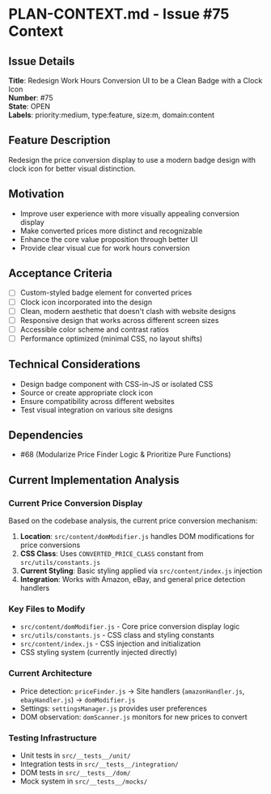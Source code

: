 # PLAN-CONTEXT.md - Issue #75 Context

## Issue Details

**Title**: Redesign Work Hours Conversion UI to be a Clean Badge with a Clock Icon  
**Number**: #75  
**State**: OPEN  
**Labels**: priority:medium, type:feature, size:m, domain:content

## Feature Description

Redesign the price conversion display to use a modern badge design with clock icon for better visual distinction.

## Motivation

- Improve user experience with more visually appealing conversion display
- Make converted prices more distinct and recognizable
- Enhance the core value proposition through better UI
- Provide clear visual cue for work hours conversion

## Acceptance Criteria

- [ ] Custom-styled badge element for converted prices
- [ ] Clock icon incorporated into the design
- [ ] Clean, modern aesthetic that doesn't clash with website designs
- [ ] Responsive design that works across different screen sizes
- [ ] Accessible color scheme and contrast ratios
- [ ] Performance optimized (minimal CSS, no layout shifts)

## Technical Considerations

- Design badge component with CSS-in-JS or isolated CSS
- Source or create appropriate clock icon
- Ensure compatibility across different websites
- Test visual integration on various site designs

## Dependencies

- #68 (Modularize Price Finder Logic & Prioritize Pure Functions)

## Current Implementation Analysis

### Current Price Conversion Display

Based on the codebase analysis, the current price conversion mechanism:

1. **Location**: `src/content/domModifier.js` handles DOM modifications for price conversions
2. **CSS Class**: Uses `CONVERTED_PRICE_CLASS` constant from `src/utils/constants.js`
3. **Current Styling**: Basic styling applied via `src/content/index.js` injection
4. **Integration**: Works with Amazon, eBay, and general price detection handlers

### Key Files to Modify

- `src/content/domModifier.js` - Core price conversion display logic
- `src/utils/constants.js` - CSS class and styling constants
- `src/content/index.js` - CSS injection and initialization
- CSS styling system (currently injected directly)

### Current Architecture

- Price detection: `priceFinder.js` → Site handlers (`amazonHandler.js`, `ebayHandler.js`) → `domModifier.js`
- Settings: `settingsManager.js` provides user preferences
- DOM observation: `domScanner.js` monitors for new prices to convert

### Testing Infrastructure

- Unit tests in `src/__tests__/unit/`
- Integration tests in `src/__tests__/integration/`
- DOM tests in `src/__tests__/dom/`
- Mock system in `src/__tests__/mocks/`
